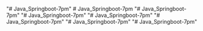 "# Java_Springboot-7pm" 
#   J a v a _ S p r i n g b o o t - 7 p m  
 "# Java_Springboot-7pm" 
"# Java_Springboot-7pm" 
"# Java_Springboot-7pm" 
"# Java_Springboot-7pm" 
"# Java_Springboot-7pm" 
"# Java_Springboot-7pm" 
